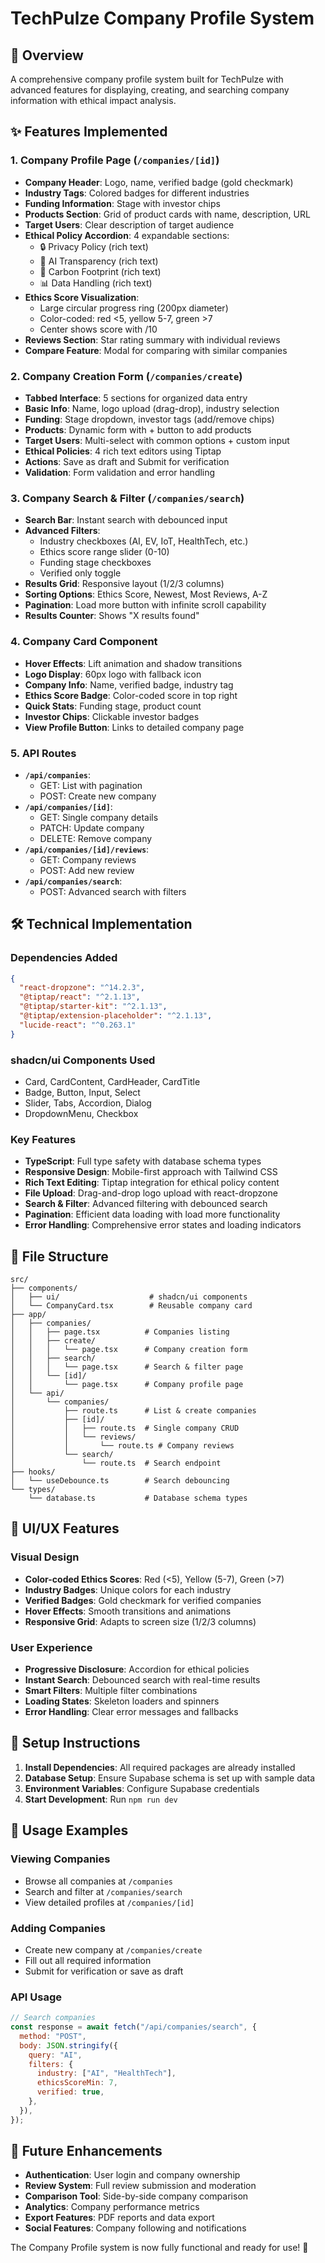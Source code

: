 # TechPulze Company Profile System

## 🎯 Overview

A comprehensive company profile system built for TechPulze with advanced features for displaying, creating, and searching company information with ethical impact analysis.

## ✨ Features Implemented

### 1. Company Profile Page (`/companies/[id]`)

- **Company Header**: Logo, name, verified badge (gold checkmark)
- **Industry Tags**: Colored badges for different industries
- **Funding Information**: Stage with investor chips
- **Products Section**: Grid of product cards with name, description, URL
- **Target Users**: Clear description of target audience
- **Ethical Policy Accordion**: 4 expandable sections:
  - 🔒 Privacy Policy (rich text)
  - 🤖 AI Transparency (rich text)
  - 🌱 Carbon Footprint (rich text)
  - 📊 Data Handling (rich text)
- **Ethics Score Visualization**:
  - Large circular progress ring (200px diameter)
  - Color-coded: red <5, yellow 5-7, green >7
  - Center shows score with /10
- **Reviews Section**: Star rating summary with individual reviews
- **Compare Feature**: Modal for comparing with similar companies

### 2. Company Creation Form (`/companies/create`)

- **Tabbed Interface**: 5 sections for organized data entry
- **Basic Info**: Name, logo upload (drag-drop), industry selection
- **Funding**: Stage dropdown, investor tags (add/remove chips)
- **Products**: Dynamic form with + button to add products
- **Target Users**: Multi-select with common options + custom input
- **Ethical Policies**: 4 rich text editors using Tiptap
- **Actions**: Save as draft and Submit for verification
- **Validation**: Form validation and error handling

### 3. Company Search & Filter (`/companies/search`)

- **Search Bar**: Instant search with debounced input
- **Advanced Filters**:
  - Industry checkboxes (AI, EV, IoT, HealthTech, etc.)
  - Ethics score range slider (0-10)
  - Funding stage checkboxes
  - Verified only toggle
- **Results Grid**: Responsive layout (1/2/3 columns)
- **Sorting Options**: Ethics Score, Newest, Most Reviews, A-Z
- **Pagination**: Load more button with infinite scroll capability
- **Results Counter**: Shows "X results found"

### 4. Company Card Component

- **Hover Effects**: Lift animation and shadow transitions
- **Logo Display**: 60px logo with fallback icon
- **Company Info**: Name, verified badge, industry tag
- **Ethics Score Badge**: Color-coded score in top right
- **Quick Stats**: Funding stage, product count
- **Investor Chips**: Clickable investor badges
- **View Profile Button**: Links to detailed company page

### 5. API Routes

- **`/api/companies`**:
  - GET: List with pagination
  - POST: Create new company
- **`/api/companies/[id]`**:
  - GET: Single company details
  - PATCH: Update company
  - DELETE: Remove company
- **`/api/companies/[id]/reviews`**:
  - GET: Company reviews
  - POST: Add new review
- **`/api/companies/search`**:
  - POST: Advanced search with filters

## 🛠️ Technical Implementation

### Dependencies Added

```json
{
  "react-dropzone": "^14.2.3",
  "@tiptap/react": "^2.1.13",
  "@tiptap/starter-kit": "^2.1.13",
  "@tiptap/extension-placeholder": "^2.1.13",
  "lucide-react": "^0.263.1"
}
```

### shadcn/ui Components Used

- Card, CardContent, CardHeader, CardTitle
- Badge, Button, Input, Select
- Slider, Tabs, Accordion, Dialog
- DropdownMenu, Checkbox

### Key Features

- **TypeScript**: Full type safety with database schema types
- **Responsive Design**: Mobile-first approach with Tailwind CSS
- **Rich Text Editing**: Tiptap integration for ethical policy content
- **File Upload**: Drag-and-drop logo upload with react-dropzone
- **Search & Filter**: Advanced filtering with debounced search
- **Pagination**: Efficient data loading with load more functionality
- **Error Handling**: Comprehensive error states and loading indicators

## 📁 File Structure

```
src/
├── components/
│   ├── ui/                    # shadcn/ui components
│   └── CompanyCard.tsx        # Reusable company card
├── app/
│   ├── companies/
│   │   ├── page.tsx          # Companies listing
│   │   ├── create/
│   │   │   └── page.tsx      # Company creation form
│   │   ├── search/
│   │   │   └── page.tsx      # Search & filter page
│   │   └── [id]/
│   │       └── page.tsx      # Company profile page
│   └── api/
│       └── companies/
│           ├── route.ts      # List & create companies
│           ├── [id]/
│           │   ├── route.ts  # Single company CRUD
│           │   └── reviews/
│           │       └── route.ts # Company reviews
│           └── search/
│               └── route.ts  # Search endpoint
├── hooks/
│   └── useDebounce.ts        # Search debouncing
└── types/
    └── database.ts           # Database schema types
```

## 🎨 UI/UX Features

### Visual Design

- **Color-coded Ethics Scores**: Red (<5), Yellow (5-7), Green (>7)
- **Industry Badges**: Unique colors for each industry
- **Verified Badges**: Gold checkmark for verified companies
- **Hover Effects**: Smooth transitions and animations
- **Responsive Grid**: Adapts to screen size (1/2/3 columns)

### User Experience

- **Progressive Disclosure**: Accordion for ethical policies
- **Instant Search**: Debounced search with real-time results
- **Smart Filters**: Multiple filter combinations
- **Loading States**: Skeleton loaders and spinners
- **Error Handling**: Clear error messages and fallbacks

## 🔧 Setup Instructions

1. **Install Dependencies**: All required packages are already installed
2. **Database Setup**: Ensure Supabase schema is set up with sample data
3. **Environment Variables**: Configure Supabase credentials
4. **Start Development**: Run `npm run dev`

## 🚀 Usage Examples

### Viewing Companies

- Browse all companies at `/companies`
- Search and filter at `/companies/search`
- View detailed profiles at `/companies/[id]`

### Adding Companies

- Create new company at `/companies/create`
- Fill out all required information
- Submit for verification or save as draft

### API Usage

```javascript
// Search companies
const response = await fetch("/api/companies/search", {
  method: "POST",
  body: JSON.stringify({
    query: "AI",
    filters: {
      industry: ["AI", "HealthTech"],
      ethicsScoreMin: 7,
      verified: true,
    },
  }),
});
```

## 🎯 Future Enhancements

- **Authentication**: User login and company ownership
- **Review System**: Full review submission and moderation
- **Comparison Tool**: Side-by-side company comparison
- **Analytics**: Company performance metrics
- **Export Features**: PDF reports and data export
- **Social Features**: Company following and notifications

The Company Profile system is now fully functional and ready for use! 🌟


















